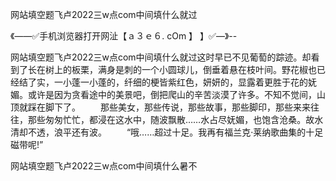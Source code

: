 网站填空题飞卢2022三w点com中间填什么就过

《——✅手机浏览器打开网沚【ａ３ｅ６. cOm 】 】✅—》--

网站填空题飞卢2022三w点com中间填什么就过这时早已不见葡萄的踪迹。却看到了长在树上的板栗，满身是刺的一个小圆球儿，倒垂着悬在枝叶间。野花椒也已经结了实，一小蓬一小蓬的，纤细的梗皆紫红色，妍妍的，显露着更胜于花的妩媚。或许是因为贪看途中的美景吧，倒把爬山的辛苦淡漠了许多。不知不觉间，山顶就踩在脚下了。
　　那些美女，那些传说，那些故事，那些脚印，那些来来往往，那些匆匆忙忙，都浸在这水中，随波飘散……水占尽妩媚，也饱含沧桑。故水清却不透，浪平还有波。
　　“哦……超过十足。我再有福兰克·莱纳歌曲集的十足磁带呢!”





网站填空题飞卢2022三w点com中间填什么暑不
